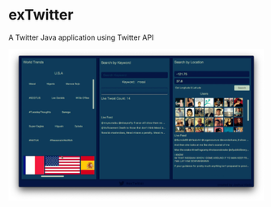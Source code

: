 # exTwitter
A Twitter Java application using Twitter API

![alt text](https://github.com/JoshuaViado/exTwitter/blob/master/Screenshots/Home%20Page.png)
